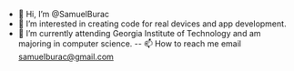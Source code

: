 - 👋 Hi, I’m @SamuelBurac
- 👀 I’m interested in creating code for real devices and app development.
- 🌱 I’m currently attending Georgia Institute of Technology and am majoring in computer science.
-- 📫 How to reach me email samuelburac@gmail.com


